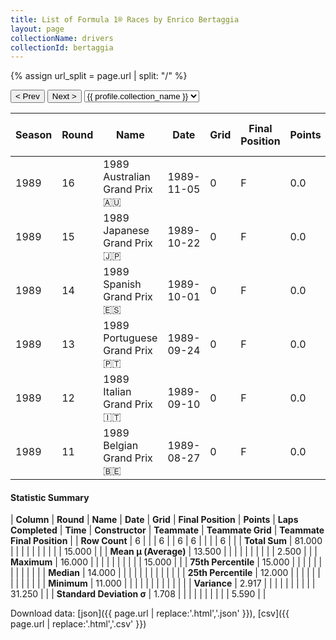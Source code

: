 ```yaml
---
title: List of Formula 1® Races by Enrico Bertaggia
layout: page
collectionName: drivers
collectionId: bertaggia
---
```


{% assign url_split = page.url | split: "/" %}
<div id="collection-navigation">
<button onclick="selector.options[selector.selectedIndex-1].value && (window.location = selector.options[selector.selectedIndex-1].value);">&lt; Prev</button>
<button onclick="selector.options[selector.selectedIndex+1].value && (window.location = selector.options[selector.selectedIndex+1].value);">Next &gt;</button>
<select id="selector" onchange="this.options[this.selectedIndex].value && (window.location = this.options[this.selectedIndex].value);">
  {% for collectionId in site.data[page.collectionName].refs %}
    {% if collectionId == page.collectionId %}
      {% assign selected = "selected" %}
    {% else %}
      {% assign selected = "" %}
    {% endif %}
    {% assign profile = site.data[page.collectionName][collectionId].profile %}
    <option value="/f1/{{ page.collectionName }}/{{ collectionId }}/{{ url_split[4] }}" {{ selected }}>{{ profile.collection_name }}</option>
  {% endfor %}
</select>
</div>

| Season | Round | Name | Date | Grid | Final Position | Points | Laps Completed | Time | Constructor | Teammate | Teammate Grid | Teammate Final Position |
|--|--|--|--|--|--|--|--|--|--|--|--|--|
| 1989 | 16 | 1989 Australian Grand Prix 🇦🇺 | 1989-11-05 | 0 | F | 0.0 | 0 |   | Coloni 🇮🇹 | [Roberto Moreno 🇧🇷](/f1/drivers/moreno) | 0 | F |
| 1989 | 15 | 1989 Japanese Grand Prix 🇯🇵 | 1989-10-22 | 0 | F | 0.0 | 0 |   | Coloni 🇮🇹 | [Roberto Moreno 🇧🇷](/f1/drivers/moreno) | 0 | F |
| 1989 | 14 | 1989 Spanish Grand Prix 🇪🇸 | 1989-10-01 | 0 | F | 0.0 | 0 |   | Coloni 🇮🇹 | [Roberto Moreno 🇧🇷](/f1/drivers/moreno) | 0 | F |
| 1989 | 13 | 1989 Portuguese Grand Prix 🇵🇹 | 1989-09-24 | 0 | F | 0.0 | 0 |   | Coloni 🇮🇹 | [Roberto Moreno 🇧🇷](/f1/drivers/moreno) | 15 | R |
| 1989 | 12 | 1989 Italian Grand Prix 🇮🇹 | 1989-09-10 | 0 | F | 0.0 | 0 |   | Coloni 🇮🇹 | [Roberto Moreno 🇧🇷](/f1/drivers/moreno) | 0 | F |
| 1989 | 11 | 1989 Belgian Grand Prix 🇧🇪 | 1989-08-27 | 0 | F | 0.0 | 0 |   | Coloni 🇮🇹 | [Roberto Moreno 🇧🇷](/f1/drivers/moreno) | 0 | F |

#### Statistic Summary

| **Column** | **Round** | **Name** | **Date** | **Grid** | **Final Position** | **Points** | **Laps Completed** | **Time** | **Constructor** | **Teammate** | **Teammate Grid** | **Teammate Final Position** |
| **Row Count** | 6 |  |  | 6 |  | 6 | 6 |  |  |  | 6 |  |
| **Total Sum** | 81.000 |  |  |  |  |  |  |  |  |  | 15.000 |  |
| **Mean μ (Average)** | 13.500 |  |  |  |  |  |  |  |  |  | 2.500 |  |
| **Maximum** | 16.000 |  |  |  |  |  |  |  |  |  | 15.000 |  |
| **75th Percentile** | 15.000 |  |  |  |  |  |  |  |  |  |  |  |
| **Median** | 14.000 |  |  |  |  |  |  |  |  |  |  |  |
| **25th Percentile** | 12.000 |  |  |  |  |  |  |  |  |  |  |  |
| **Minimum** | 11.000 |  |  |  |  |  |  |  |  |  |  |  |
| **Variance** | 2.917 |  |  |  |  |  |  |  |  |  | 31.250 |  |
| **Standard Deviation σ** | 1.708 |  |  |  |  |  |  |  |  |  | 5.590 |  |

Download data: [json]({{ page.url | replace:'.html','.json' }}), [csv]({{ page.url | replace:'.html','.csv' }})
